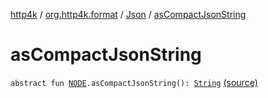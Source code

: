 [http4k](../../index.md) / [org.http4k.format](../index.md) / [Json](index.md) / [asCompactJsonString](./as-compact-json-string.md)

# asCompactJsonString

`abstract fun `[`NODE`](index.md#NODE)`.asCompactJsonString(): `[`String`](https://kotlinlang.org/api/latest/jvm/stdlib/kotlin/-string/index.html) [(source)](https://github.com/http4k/http4k/blob/master/http4k-core/src/main/kotlin/org/http4k/format/Json.kt#L20)